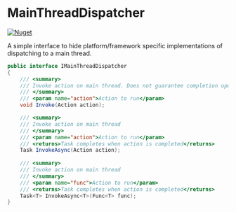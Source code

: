# MainThreadDispatcher

[![Nuget](https://img.shields.io/nuget/v/MainThreadDispatcher)](https://www.nuget.org/packages/MainThreadDispatcher/)

A simple interface to hide platform/framework specific implementations of dispatching to a main thread.

```c#
public interface IMainThreadDispatcher
{
    /// <summary>
    /// Invoke action on main thread. Does not guarantee completion upon return
    /// </summary>
    /// <param name="action">Action to run</param>
    void Invoke(Action action);

    /// <summary>
    /// Invoke action on main thread
    /// </summary>
    /// <param name="action">Action to run</param>
    /// <returns>Task completes when action is completed</returns>
    Task InvokeAsync(Action action);
    
    /// <summary>
    /// Invoke action on main thread
    /// </summary>
    /// <param name="func">Action to run</param>
    /// <returns>Task completes when action is completed</returns>
    Task<T> InvokeAsync<T>(Func<T> func);
}
```
